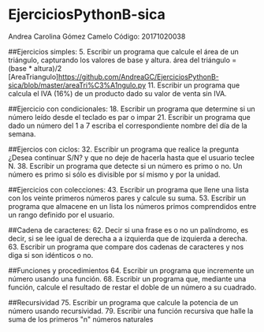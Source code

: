# EjerciciosPythonB-sica
Andrea Carolina Gómez Camelo
Código: 20171020038

##Ejercicios simples:
5. Escribir un programa que calcule el área de un triángulo, capturando los valores de base y altura. área del triángulo = (base * altura)/2  [AreaTriangulo]https://github.com/AndreaGC/EjerciciosPythonB-sica/blob/master/areaTri%C3%A1ngulo.py
11. Escribir un programa que calcula el IVA (16%) de un producto dado su valor de venta sin IVA. 

##Ejercicio con condicionales:
18. Escribir un programa que determine si un número leído desde el teclado es par o impar
21. Escribir un programa que dado un número del 1 a 7 escriba el correspondiente nombre del día de la semana.

##Ejercios con ciclos:
32. Escribir un programa que realice la pregunta ¿Desea continuar S/N? y que no deje de hacerla hasta que el usuario teclee N. 
38. Escribir un programa que detecte si un número es primo o no. Un número es primo si sólo es divisible por sí mismo y por la unidad. 


##Ejercicios con colecciones:
43. Escribir un programa que llene una lista con los veinte primeros números pares y calcule su suma.
53. Escribir un programa que almacene en un lista los números primos comprendidos entre un rango definido por el usuario. 

##Cadena de caracteres:
62. Decir si una frase es o no un palíndromo, es decir, si se lee igual de derecha a a izquierda que de izquierda a derecha. 
63. Escribir un programa que compare dos cadenas de caracteres y nos diga si son idénticos o no. 

##Funciones y procedimientos
64. Escribir un programa que incremente un número usando una función. 
68. Escribir un programa que, mediante una función, calcule el resultado de restar el doble de un número a su cuadrado. 

##Recursividad
75. Escribir un programa que calcule la potencia de un número usando recursividad. 
79. Escribir una función recursiva que halle la suma de los primeros "n" números naturales 


